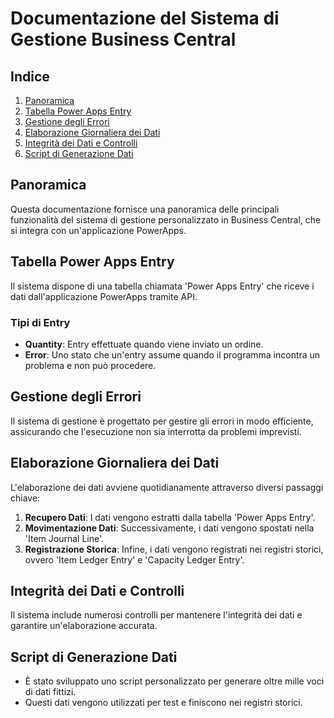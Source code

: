 # Documentazione del Sistema di Gestione Business Central

## Indice
1. [Panoramica](#panoramica)
2. [Tabella Power Apps Entry](#tabella-power-apps-entry)
3. [Gestione degli Errori](#gestione-degli-errori)
4. [Elaborazione Giornaliera dei Dati](#elaborazione-giornaliera-dei-dati)
5. [Integrità dei Dati e Controlli](#integrità-dei-dati-e-controlli)
6. [Script di Generazione Dati](#script-di-generazione-dati)

## Panoramica
Questa documentazione fornisce una panoramica delle principali funzionalità del sistema di gestione personalizzato in Business Central, che si integra con un'applicazione PowerApps.

## Tabella Power Apps Entry
Il sistema dispone di una tabella chiamata 'Power Apps Entry' che riceve i dati dall'applicazione PowerApps tramite API.

### Tipi di Entry
- **Quantity**: Entry effettuate quando viene inviato un ordine.
- **Error**: Uno stato che un'entry assume quando il programma incontra un problema e non può procedere.

## Gestione degli Errori
Il sistema di gestione è progettato per gestire gli errori in modo efficiente, assicurando che l'esecuzione non sia interrotta da problemi imprevisti.

## Elaborazione Giornaliera dei Dati
L'elaborazione dei dati avviene quotidianamente attraverso diversi passaggi chiave:

1. **Recupero Dati**: I dati vengono estratti dalla tabella 'Power Apps Entry'.
2. **Movimentazione Dati**: Successivamente, i dati vengono spostati nella 'Item Journal Line'.
3. **Registrazione Storica**: Infine, i dati vengono registrati nei registri storici, ovvero 'Item Ledger Entry' e 'Capacity Ledger Entry'.

## Integrità dei Dati e Controlli
Il sistema include numerosi controlli per mantenere l'integrità dei dati e garantire un'elaborazione accurata.

## Script di Generazione Dati
- È stato sviluppato uno script personalizzato per generare oltre mille voci di dati fittizi.
- Questi dati vengono utilizzati per test e finiscono nei registri storici.

